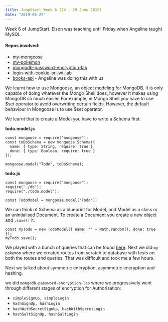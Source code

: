 ```yaml
---
title: JumpStart Week 6 (24 - 29 June 2019)
date: "2019-06-29"
---
```


Week 6 of JumpStart. Elson was teaching until Friday when Angeline taught MySQL.

#### Repos involved:

- [my-mongoose](https://github.com/jenlky/my-mongoose)
- [my-pokemon](https://github.com/jenlky/my-pokemon)
- [mongodb-password-encryption-lab](https://github.com/jenlky/mongob-password-encryption-lab)
- [login-with-cookie-or-jwt-lab](https://github.com/jenlky/login-with-cookie-or-with-jwt-lab)
- [books-api](https://github.com/jenlky/books-api) - Angeline was doing this with us

We learnt how to use Mongoose, an object modeling for MongoDB. It is only capable of doing whatever the Mongo Shell does, however it makes using MongoDB so much easier. For example, in Mongo Shell you have to use $set operator to avoid overwriting certain fields. However, the default behaviour in Mongoose is to use $set operator.

We learnt that to create a Model you have to write a Schema first:

**todo.model.js**

```
const mongoose = require("mongoose");
const toDoSchema = new mongoose.Schema({
  name: { type: String, require: true },
  done: { type: Boolean, require: true }
});

mongoose.model("Todo", toDoSchema);
```

**todo.js**

```
const mongoose = require("mongoose");
require("./db");
require("./todo.model");

const TodoModel = mongoose.model("Todo");
```

We can think of Schema as a blueprint for Model, and Model as a class or an unintialised Document. To create a Document you create a new object and `.save()` it.

```
const myTodo = new TodoModel({ name: "" + Math.random(), done: true });
myTodo.save();
```

We played with a bunch of queries that can be found [here](https://mongoosejs.com/docs/queries.html). Next we did `my-pokemon` where we created routes from scratch to database with tests on both the routes and queries. That was difficult and took me a few hours.

Next we talked about symmetric encryption, asymmetric encryption and hashing.

we did `mongodb-password-encryption-lab` where we progressively went through different stages of encryption for Authorisation:

- `simpleSignUp, simpleLogin`
- `hashSignUp, hashLogin`
- `hashWithSecretSignUp, hashWithSecretLogin`
- `hashSaltSignUp, hashSaltLogin`
